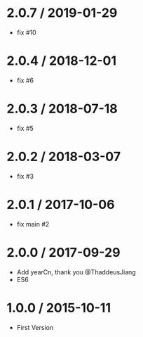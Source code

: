 # 2.0.7 / 2019-01-29

* fix #10
# 2.0.4 / 2018-12-01

* fix #6
# 2.0.3 / 2018-07-18

* fix #5

# 2.0.2 / 2018-03-07

* fix #3

# 2.0.1 / 2017-10-06

* fix main #2

# 2.0.0 / 2017-09-29

* Add yearCn, thank you @ThaddeusJiang
* ES6

# 1.0.0 / 2015-10-11

* First Version
